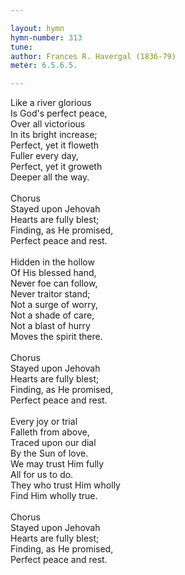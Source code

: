 ```yaml
---

layout: hymn
hymn-number: 313
tune: 
author: Frances R. Havergal (1836-79)
meter: 6.5.6.5.

---
```

Like a river glorious<br>Is God's perfect peace,<br>Over all victorious<br>In its bright increase;<br>Perfect, yet it floweth<br>Fuller every day,<br>Perfect, yet it groweth<br>Deeper all the way.<br><br>Chorus<br>Stayed upon Jehovah<br>Hearts are fully blest;<br>Finding, as He promised,<br>Perfect peace and rest.<br><br>Hidden in the hollow<br>Of His blessed hand,<br>Never foe can follow,<br>Never traitor stand;<br>Not a surge of worry,<br>Not a shade of care,<br>Not a blast of hurry<br>Moves the spirit there.<br><br>Chorus<br>Stayed upon Jehovah<br>Hearts are fully blest;<br>Finding, as He promised,<br>Perfect peace and rest.<br><br>Every joy or trial<br>Falleth from above,<br>Traced upon our dial<br>By the Sun of love.<br>We may trust Him fully<br>All for us to do.<br>They who trust Him wholly<br>Find Him wholly true.<br><br>Chorus<br>Stayed upon Jehovah<br>Hearts are fully blest;<br>Finding, as He promised,<br>Perfect peace and rest.<br><br><br>
